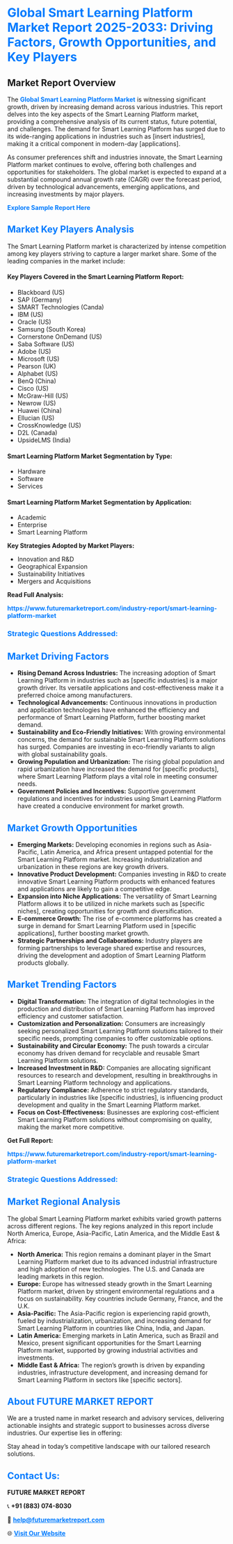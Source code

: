<h1 style="color: #007BFF;">Global Smart Learning Platform Market Report 2025-2033: Driving Factors, Growth Opportunities, and Key Players</h1>

<section id="overview">
<h2>Market Report Overview</h2>
<p>The <a href="https://www.futuremarketreport.com/industry-report/smart-learning-platform-market" style="color: #007BFF; text-decoration: none;"><strong>Global Smart Learning Platform Market</strong></a> is witnessing significant growth, driven by increasing demand across various industries. This report delves into the key aspects of the Smart Learning Platform market, providing a comprehensive analysis of its current status, future potential, and challenges. The demand for Smart Learning Platform has surged due to its wide-ranging applications in industries such as [insert industries], making it a critical component in modern-day [applications].</p>
<p>As consumer preferences shift and industries innovate, the Smart Learning Platform market continues to evolve, offering both challenges and opportunities for stakeholders. The global market is expected to expand at a substantial compound annual growth rate (CAGR) over the forecast period, driven by technological advancements, emerging applications, and increasing investments by major players.</p>
</section>

<section id="overview">
<p><a href="https://www.futuremarketreport.com/request-sample/reportId=116654" style="color: #007BFF; text-decoration: none;"><strong>Explore Sample Report Here</strong></a></p>
</section>

<section id="key-players">
<h2 style="color: #007BFF;">Market Key Players Analysis</h2>
<p>The Smart Learning Platform market is characterized by intense competition among key players striving to capture a larger market share. Some of the leading companies in the market include:</p>
<h4>Key Players Covered in the Smart Learning Platform Report:</h4>
<ul><li>Blackboard (US)</li><li>SAP (Germany)</li><li>SMART Technologies (Canda)</li><li>IBM (US)</li><li>Oracle (US)</li><li>Samsung (South Korea)</li><li>Cornerstone OnDemand (US)</li><li>Saba Software (US)</li><li>Adobe (US)</li><li>Microsoft (US)</li><li>Pearson (UK)</li><li>Alphabet (US)</li><li>BenQ (China)</li><li>Cisco (US)</li><li>McGraw-Hill (US)</li><li>Newrow (US)</li><li>Huawei (China)</li><li>Ellucian (US)</li><li>CrossKnowledge (US)</li><li>D2L (Canada)</li><li>UpsideLMS (India)</li></ul>
<h4>Smart Learning Platform Market Segmentation by Type:</h4>
<ul><li>Hardware</li><li>Software</li><li>Services</li></ul>

<h4>Smart Learning Platform Market Segmentation by Application:</h4>
<ul><li>Academic</li><li>Enterprise</li><li>Smart Learning Platform</li></ul>
<p><strong>Key Strategies Adopted by Market Players:</strong></p>
<ul>
<li>Innovation and R&D</li>
<li>Geographical Expansion</li>
<li>Sustainability Initiatives</li>
<li>Mergers and Acquisitions</li>
</ul>
</section>

<section>
<p><strong>Read Full Analysis: </strong></p><a href="https://www.futuremarketreport.com/industry-report/smart-learning-platform-market" style="color: #007BFF; text-decoration: none;"><strong>https://www.futuremarketreport.com/industry-report/smart-learning-platform-market</strong></a>
<h3 style="color: #007BFF;">Strategic Questions Addressed:</h3>
</section>

<section id="driving-factors">
<h2 style="color: #007BFF;">Market Driving Factors</h2>
<ul>
<li><strong>Rising Demand Across Industries:</strong> The increasing adoption of Smart Learning Platform in industries such as [specific industries] is a major growth driver. Its versatile applications and cost-effectiveness make it a preferred choice among manufacturers.</li>
<li><strong>Technological Advancements:</strong> Continuous innovations in production and application technologies have enhanced the efficiency and performance of Smart Learning Platform, further boosting market demand.</li>
<li><strong>Sustainability and Eco-Friendly Initiatives:</strong> With growing environmental concerns, the demand for sustainable Smart Learning Platform solutions has surged. Companies are investing in eco-friendly variants to align with global sustainability goals.</li>
<li><strong>Growing Population and Urbanization:</strong> The rising global population and rapid urbanization have increased the demand for [specific products], where Smart Learning Platform plays a vital role in meeting consumer needs.</li>
<li><strong>Government Policies and Incentives:</strong> Supportive government regulations and incentives for industries using Smart Learning Platform have created a conducive environment for market growth.</li>
</ul>
</section>

<section id="growth-opportunities">
<h2 style="color: #007BFF;">Market Growth Opportunities</h2>
<ul>
<li><strong>Emerging Markets:</strong> Developing economies in regions such as Asia-Pacific, Latin America, and Africa present untapped potential for the Smart Learning Platform market. Increasing industrialization and urbanization in these regions are key growth drivers.</li>
<li><strong>Innovative Product Development:</strong> Companies investing in R&D to create innovative Smart Learning Platform products with enhanced features and applications are likely to gain a competitive edge.</li>
<li><strong>Expansion into Niche Applications:</strong> The versatility of Smart Learning Platform allows it to be utilized in niche markets such as [specific niches], creating opportunities for growth and diversification.</li>
<li><strong>E-commerce Growth:</strong> The rise of e-commerce platforms has created a surge in demand for Smart Learning Platform used in [specific applications], further boosting market growth.</li>
<li><strong>Strategic Partnerships and Collaborations:</strong> Industry players are forming partnerships to leverage shared expertise and resources, driving the development and adoption of Smart Learning Platform products globally.</li>
</ul>
</section>

<section id="trending-factors">
<h2 style="color: #007BFF;">Market Trending Factors</h2>
<ul>
<li><strong>Digital Transformation:</strong> The integration of digital technologies in the production and distribution of Smart Learning Platform has improved efficiency and customer satisfaction.</li>
<li><strong>Customization and Personalization:</strong> Consumers are increasingly seeking personalized Smart Learning Platform solutions tailored to their specific needs, prompting companies to offer customizable options.</li>
<li><strong>Sustainability and Circular Economy:</strong> The push towards a circular economy has driven demand for recyclable and reusable Smart Learning Platform solutions.</li>
<li><strong>Increased Investment in R&D:</strong> Companies are allocating significant resources to research and development, resulting in breakthroughs in Smart Learning Platform technology and applications.</li>
<li><strong>Regulatory Compliance:</strong> Adherence to strict regulatory standards, particularly in industries like [specific industries], is influencing product development and quality in the Smart Learning Platform market.</li>
<li><strong>Focus on Cost-Effectiveness:</strong> Businesses are exploring cost-efficient Smart Learning Platform solutions without compromising on quality, making the market more competitive.</li>
</ul>
</section>

<section>
<p><strong>Get Full Report: </strong></p><a href="https://www.futuremarketreport.com/industry-report/smart-learning-platform-market" style="color: #007BFF; text-decoration: none;"><strong>https://www.futuremarketreport.com/industry-report/smart-learning-platform-market</strong></a>
<h3 style="color: #007BFF;">Strategic Questions Addressed:</h3>
</section>


<section id="regional-analysis">
<h2 style="color: #007BFF;">Market Regional Analysis</h2>
<p>The global Smart Learning Platform market exhibits varied growth patterns across different regions. The key regions analyzed in this report include North America, Europe, Asia-Pacific, Latin America, and the Middle East & Africa:</p>
<ul>
<li><strong>North America:</strong> This region remains a dominant player in the Smart Learning Platform market due to its advanced industrial infrastructure and high adoption of new technologies. The U.S. and Canada are leading markets in this region.</li>
<li><strong>Europe:</strong> Europe has witnessed steady growth in the Smart Learning Platform market, driven by stringent environmental regulations and a focus on sustainability. Key countries include Germany, France, and the U.K.</li>
<li><strong>Asia-Pacific:</strong> The Asia-Pacific region is experiencing rapid growth, fueled by industrialization, urbanization, and increasing demand for Smart Learning Platform in countries like China, India, and Japan.</li>
<li><strong>Latin America:</strong> Emerging markets in Latin America, such as Brazil and Mexico, present significant opportunities for the Smart Learning Platform market, supported by growing industrial activities and investments.</li>
<li><strong>Middle East & Africa:</strong> The region’s growth is driven by expanding industries, infrastructure development, and increasing demand for Smart Learning Platform in sectors like [specific sectors].</li>
</ul>
</section>

<footer>
<h2 style="color: #007BFF;">About FUTURE MARKET REPORT</h2>
<p>We are a trusted name in market research and advisory services, delivering actionable insights and strategic support to businesses across diverse industries. Our expertise lies in offering:</p>

<p>Stay ahead in today’s competitive landscape with our tailored research solutions.</p>

<h2 style="color: #007BFF;">Contact Us:</h2>
<p><strong>FUTURE MARKET REPORT</strong></p>
<p>📞 <strong>+91 (883) 074-8030</strong></p>
<p>📧 <strong><a href="mailto:help@futuremarketreport.com" style="color: #007BFF;">help@futuremarketreport.com</a></strong></p>
<p>🌐 <strong><a href="https://www.futuremarketreport.com/" style="color: #007BFF;">Visit Our Website</a></strong></p>
</footer>